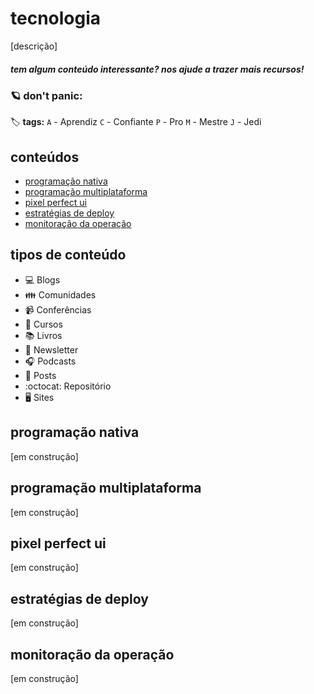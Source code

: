# tecnologia

[descrição]


##### _tem algum conteúdo interessante? nos ajude a trazer mais recursos!_


### :ringed_planet: don't panic:

:label: **tags:**
`A` - Aprendiz
`C` - Confiante
`P` - Pro
`M` - Mestre
`J` - Jedi

## conteúdos
  - [programação nativa](https://github.com/enjoei/career/tree/master/apps/tecnologia#programação-nativa)
  - [programação multiplataforma](https://github.com/enjoei/career/tree/master/apps/tecnologia#programação-multiplataforma)
  - [pixel perfect ui](https://github.com/enjoei/career/tree/master/apps/tecnologia#pixel-perfect-ui)
  - [estratégias de deploy](https://github.com/enjoei/career/tree/master/apps/tecnologia#estratégias-de-deploy)
  - [monitoração da operação](https://github.com/enjoei/career/tree/master/apps/tecnologia#monitoração-da-operação)

## tipos de conteúdo
- :computer: Blogs
- :family: Comunidades
- :video_camera: Conferências
- :open_book: Cursos
- :books: Livros
- :newspaper: Newsletter
- :headphones: Podcasts
- :bookmark_tabs: Posts
- :octocat: Repositório
- :desktop_computer: Sites

## programação nativa
[em construção]

## programação multiplataforma
[em construção]

## pixel perfect ui
[em construção]

## estratégias de deploy
[em construção]

## monitoração da operação
[em construção]